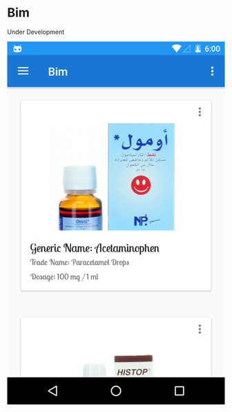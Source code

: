 # Bim
Under Development


![alt text](https://raw.githubusercontent.com/SamiMohsin/Bim/master/device-2017-07-25-060031.png)
